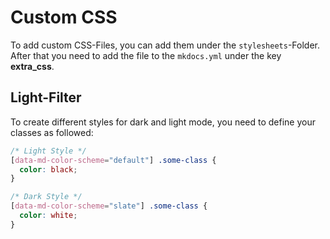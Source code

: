 # Custom CSS

To add custom CSS-Files, you can add them under the `stylesheets`-Folder.
After that you need to add the file to the `mkdocs.yml` under the key **extra_css**.

## Light-Filter

To create different styles for dark and light mode, you need to define your classes
as followed:
  
```css
/* Light Style */
[data-md-color-scheme="default"] .some-class {
  color: black;
}

/* Dark Style */
[data-md-color-scheme="slate"] .some-class {
  color: white;
}
```
